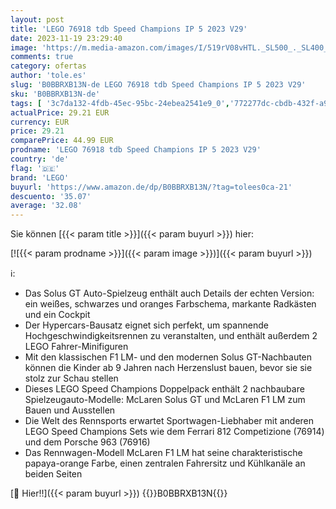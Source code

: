 ```yaml
---
layout: post
title: 'LEGO 76918 tdb Speed Champions IP 5 2023 V29'
date: 2023-11-19 23:29:40
image: 'https://m.media-amazon.com/images/I/519rV08vHTL._SL500_._SL400_.jpg'
comments: true
category: ofertas
author: 'tole.es'
slug: 'B0BBRXB13N-de LEGO 76918 tdb Speed Champions IP 5 2023 V29'
sku: 'B0BBRXB13N-de'
tags: [ '3c7da132-4fdb-45ec-95bc-24ebea2541e9_0','772277dc-cbdb-432f-a915-25a321e9ed8c_0','772277dc-cbdb-432f-a915-25a321e9ed8c_3901','772277dc-cbdb-432f-a915-25a321e9ed8c_4401','Arborist Merchandising Root','Bauspielzeug & Konstruktionsspielzeug','Bauspielzeugsets','Bereit für den Schulanfang','Best Selling','Custom Stores','Frühkindliche Betreuung','LEGO','Lernaktivitäten und MINT','Selektion1','Self Service','Special Features Stores','Spiele, Spielzeug und Sammlerstücke für große Kinder','Spielzeug','Stores','Xmas23 Most wanted Toys','e26659c6-d1cd-45cb-800b-2f9b432b8572_0','e26659c6-d1cd-45cb-800b-2f9b432b8572_5901','lego','​Bücher','🇩🇪', ]
actualPrice: 29.21 EUR
currency: EUR
price: 29.21
comparePrice: 44.99 EUR
prodname: 'LEGO 76918 tdb Speed Champions IP 5 2023 V29'
country: 'de'
flag: '🇩🇪'
brand: 'LEGO'
buyurl: 'https://www.amazon.de/dp/B0BBRXB13N/?tag=tolees0ca-21'
descuento: '35.07'
average: '32.08'
---
```


Sie können [{{< param title >}}]({{< param buyurl >}}) hier:

[![{{< param prodname >}}]({{< param image >}})]({{< param buyurl >}})

ℹ️:

- Das Solus GT Auto-Spielzeug enthält auch Details der echten Version: ein weißes, schwarzes und oranges Farbschema, markante Radkästen und ein Cockpit
- Der Hypercars-Bausatz eignet sich perfekt, um spannende Hochgeschwindigkeitsrennen zu veranstalten, und enthält außerdem 2 LEGO Fahrer-Minifiguren
- Mit den klassischen F1 LM- und den modernen Solus GT-Nachbauten können die Kinder ab 9 Jahren nach Herzenslust bauen, bevor sie sie stolz zur Schau stellen
- Dieses LEGO Speed Champions Doppelpack enthält 2 nachbaubare Spielzeugauto-Modelle: McLaren Solus GT und McLaren F1 LM zum Bauen und Ausstellen
- Die Welt des Rennsports erwartet Sportwagen-Liebhaber mit anderen LEGO Speed Champions Sets wie dem Ferrari 812 Competizione (76914) und dem Porsche 963 (76916)
- Das Rennwagen-Modell McLaren F1 LM hat seine charakteristische papaya-orange Farbe, einen zentralen Fahrersitz und Kühlkanäle an beiden Seiten

[🛒 Hier!!]({{< param buyurl >}})
{{<world>}}B0BBRXB13N{{</world>}}

